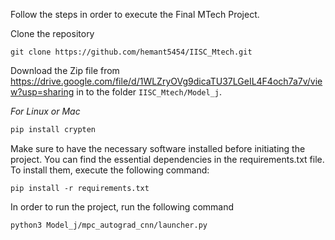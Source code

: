 Follow the steps in order to execute the Final MTech Project.

Clone the repository

```git clone https://github.com/hemant5454/IISC_Mtech.git```

Download the Zip file from https://drive.google.com/file/d/1WLZryOVg9dicaTU37LGeIL4F4och7a7v/view?usp=sharing in to the folder ```IISC_Mtech/Model_j```.

_For Linux or Mac_
```bash
pip install crypten
```


Make sure to have the necessary software installed before initiating the project. You can find the essential dependencies in the requirements.txt file. To install them, execute the following command: 

```pip install -r requirements.txt```

In order to run the project, run the following command 

```python3 Model_j/mpc_autograd_cnn/launcher.py```

